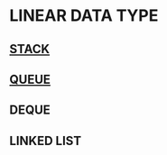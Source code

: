 # LINEAR DATA TYPE

## [STACK](https://github.com/SiMeuDa/Study/tree/TT_2024-02/Data%20Structure/Mid%20Exam/stack)
## [QUEUE](https://github.com/SiMeuDa/Study/tree/TT_2024-02/Data%20Structure/Mid%20Exam/queue)
## DEQUE
## LINKED LIST
